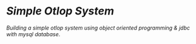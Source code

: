 # _Simple Otlop System_

_Building a simple otlop system using object oriented programming & jdbc with mysql database_.

